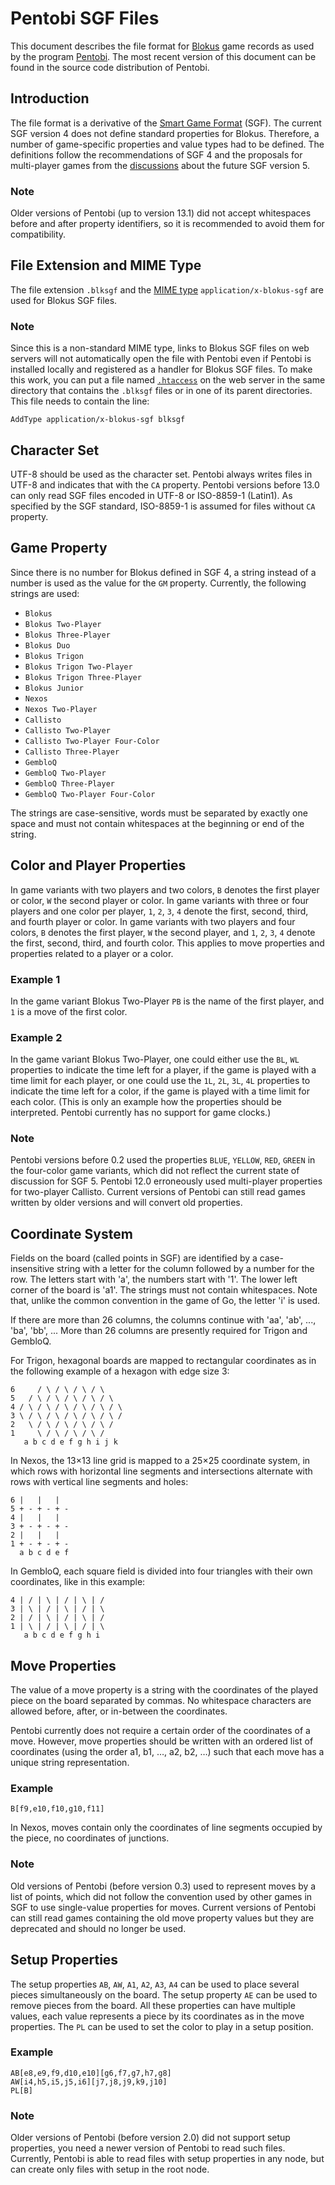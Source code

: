 Pentobi SGF Files
=================

This document describes the file format for
[Blokus](https://en.wikipedia.org/wiki/Blokus) game records as used by
the program [Pentobi](https://pentobi.sourceforge.io). The most recent
version of this document can be found in the source code distribution of
Pentobi.

Introduction
------------

The file format is a derivative of the
[Smart Game Format](https://www.red-bean.com/sgf/) (SGF). The current
SGF version 4 does not define standard properties for Blokus. Therefore,
a number of game-specific properties and value types had to be defined.
The definitions follow the recommendations of SGF 4 and the proposals
for multi-player games from the
[discussions](http://www.red-bean.com/sgf/ff5/ff5.htm) about the future
SGF version 5.

### Note
Older versions of Pentobi (up to version 13.1) did not accept
whitespaces before and after property identifiers, so it is recommended
to avoid them for compatibility.

File Extension and MIME Type
----------------------------

The file extension `.blksgf` and the
[MIME type](https://en.wikipedia.org/wiki/Internet_media_type)
`application/x-blokus-sgf` are used for Blokus SGF files.

### Note
Since this is a non-standard MIME type, links to Blokus SGF files on web
servers will not automatically open the file with Pentobi even if
Pentobi is installed locally and registered as a handler for Blokus SGF
files. To make this work, you can put a file named
[`.htaccess`](https://en.wikipedia.org/wiki/.htaccess) on the web server
in the same directory that contains the `.blksgf` files or in one of its
parent directories. This file needs to contain the line:
```
AddType application/x-blokus-sgf blksgf
```

Character Set
-------------

UTF-8 should be used as the character set. Pentobi always writes files
in UTF-8 and indicates that with the `CA` property. Pentobi versions
before 13.0 can only read SGF files encoded in UTF-8 or
ISO-8859-1 (Latin1). As specified by the SGF standard, ISO-8859-1 is
assumed for files without `CA` property.

Game Property
-------------

Since there is no number for Blokus defined in SGF 4, a string instead
of a number is used as the value for the `GM` property. Currently, the
following strings are used:

* `Blokus`
* `Blokus Two-Player`
* `Blokus Three-Player`
* `Blokus Duo`
* `Blokus Trigon`
* `Blokus Trigon Two-Player`
* `Blokus Trigon Three-Player`
* `Blokus Junior`
* `Nexos`
* `Nexos Two-Player`
* `Callisto`
* `Callisto Two-Player`
* `Callisto Two-Player Four-Color`
* `Callisto Three-Player`
* `GembloQ`
* `GembloQ Two-Player`
* `GembloQ Three-Player`
* `GembloQ Two-Player Four-Color`

The strings are case-sensitive, words must be separated by exactly one
space and must not contain whitespaces at the beginning or end of the
string.

Color and Player Properties
---------------------------

In game variants with two players and two colors, `B` denotes the first
player or color, `W` the second player or color. In game variants with
three or four players and one color per player, `1`, `2`, `3`, `4`
denote the first, second, third, and fourth player or color. In game
variants with two players and four colors, `B` denotes the first player,
`W` the second player, and `1`, `2`, `3`, `4` denote the first, second,
third, and fourth color. This applies to move properties and properties
related to a player or a color.

### Example 1
In the game variant Blokus Two-Player `PB` is the name of the first
player, and `1` is a move of the first color.

### Example 2
In the game variant Blokus Two-Player, one could either use the `BL`,
`WL` properties to indicate the time left for a player, if the game is
played with a time limit for each player, or one could use the `1L`,
`2L`, `3L`, `4L` properties to indicate the time left for a color, if
the game is played with a time limit for each color. (This is only an
example how the properties should be interpreted. Pentobi currently has
no support for game clocks.)

### Note
Pentobi versions before 0.2 used the properties `BLUE`, `YELLOW`, `RED`,
`GREEN` in the four-color game variants, which did not reflect the
current state of discussion for SGF 5. Pentobi 12.0 erroneously used
multi-player properties for two-player Callisto. Current versions of
Pentobi can still read games written by older versions and will convert
old properties.

Coordinate System
-----------------

Fields on the board (called points in SGF) are identified by a
case-insensitive string with a letter for the column followed by a
number for the row. The letters start with 'a', the numbers start with
'1'. The lower left corner of the board is 'a1'. The strings must not
contain whitespaces. Note that, unlike the common convention in the game
of Go, the letter 'i' is used.

If there are more than 26 columns, the columns continue with 'aa', 'ab',
..., 'ba', 'bb', ... More than 26 columns are presently required for
Trigon and GembloQ.

For Trigon, hexagonal boards are mapped to rectangular coordinates as in
the following example of a hexagon with edge size 3:
```
6     / \ / \ / \ / \
5   / \ / \ / \ / \ / \
4 / \ / \ / \ / \ / \ / \
3 \ / \ / \ / \ / \ / \ /
2   \ / \ / \ / \ / \ /
1     \ / \ / \ / \ /
   a b c d e f g h i j k
```

In Nexos, the 13×13 line grid is mapped to a 25×25 coordinate system, in
which rows with horizontal line segments and intersections alternate
with rows with vertical line segments and holes:
```
6 |   |   |
5 + - + - + -
4 |   |   |
3 + - + - + -
2 |   |   |
1 + - + - + -
  a b c d e f
```

In GembloQ, each square field is divided into four triangles with their
own coordinates, like in this example:
```
4 | / | \ | / | \ | /
3 | \ | / | \ | / | \
2 | / | \ | / | \ | /
1 | \ | / | \ | / | \
   a b c d e f g h i
```

Move Properties
---------------

The value of a move property is a string with the coordinates of the
played piece on the board separated by commas. No whitespace characters
are allowed before, after, or in-between the coordinates.

Pentobi currently does not require a certain order of the coordinates of
a move. However, move properties should be written with an ordered list
of coordinates (using the order a1, b1, …, a2, b2, …) such that each
move has a unique string representation.

### Example
`B[f9,e10,f10,g10,f11]`

In Nexos, moves contain only the coordinates of line segments occupied
by the piece, no coordinates of junctions.

### Note
Old versions of Pentobi (before version 0.3) used to represent moves by
a list of points, which did not follow the convention used by other
games in SGF to use single-value properties for moves. Current versions
of Pentobi can still read games containing the old move property values
but they are deprecated and should no longer be used.

Setup Properties
----------------

The setup properties `AB`, `AW`, `A1`, `A2`, `A3`, `A4` can be used to
place several pieces simultaneously on the board. The setup property
`AE` can be used to remove pieces from the board. All these properties
can have multiple values, each value represents a piece by its
coordinates as in the move properties. The `PL` can be used to set the
color to play in a setup position.

### Example
```
AB[e8,e9,f9,d10,e10][g6,f7,g7,h7,g8]
AW[i4,h5,i5,j5,i6][j7,j8,j9,k9,j10]
PL[B]
```

### Note
Older versions of Pentobi (before version 2.0) did not support setup
properties, you need a newer version of Pentobi to read such files.
Currently, Pentobi is able to read files with setup properties in any
node, but can create only files with setup in the root node.

